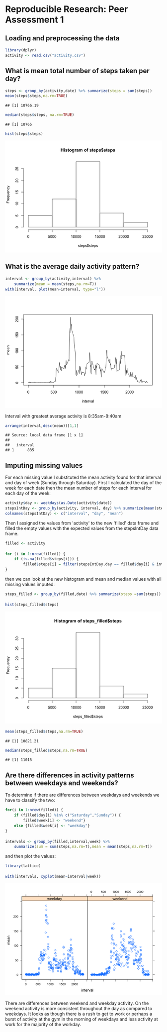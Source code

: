 # Reproducible Research: Peer Assessment 1


## Loading and preprocessing the data


```r
library(dplyr)
activity <- read.csv("activity.csv")
```

## What is mean total number of steps taken per day?

```r
steps <- group_by(activity,date) %>% summarize(steps = sum(steps))
mean(steps$steps,na.rm=TRUE)
```

```
## [1] 10766.19
```

```r
median(steps$steps, na.rm=TRUE)
```

```
## [1] 10765
```

```r
hist(steps$steps)
```

![](PA1_template_files/figure-html/unnamed-chunk-2-1.png) 

## What is the average daily activity pattern?

```r
interval <- group_by(activity,interval) %>% 
    summarize(mean = mean(steps,na.rm=T))
with(interval, plot(mean~interval, type="l"))
```

![](PA1_template_files/figure-html/unnamed-chunk-3-1.png) 

Interval with greatest average activity is 8:35am-8:40am

```r
arrange(interval,desc(mean))[1,1]
```

```
## Source: local data frame [1 x 1]
## 
##   interval
## 1      835
```


## Imputing missing values

For each missing value I substituted the mean activity found for that interval and day of week (Sunday through Saturday). First I calculated the day of the week for each date then the mean number of steps for each interval for each day of the week:

```r
activity$day <- weekdays(as.Date(activity$date))
stepsIntDay <- group_by(activity, interval, day) %>% summarize(mean(steps, na.rm=T))
colnames(stepsIntDay) <- c("interval", "day", "mean")
```
Then I assigned the values from 'activity' to the new 'filled' data frame and filled the empty values with the expected values from the stepsIntDay data frame.


```r
filled <- activity

for (i in 1:nrow(filled)) {
    if (is.na(filled$steps[i])) { 
        filled$steps[i] = filter(stepsIntDay,day == filled$day[i] & interval == filled$interval[i])$mean}
}
```
then we can look at the new histogram and mean and median values with all missing values imputed:


```r
steps_filled <- group_by(filled,date) %>% summarize(steps =sum(steps))

hist(steps_filled$steps)
```

![](PA1_template_files/figure-html/unnamed-chunk-7-1.png) 

```r
mean(steps_filled$steps,na.rm=TRUE)
```

```
## [1] 10821.21
```

```r
median(steps_filled$steps,na.rm=TRUE)
```

```
## [1] 11015
```

## Are there differences in activity patterns between weekdays and weekends?

To determine if there are differences between weekdays and weekends we have to classify the two:


```r
for(i in 1:nrow(filled)) { 
    if (filled$day[i] %in% c("Saturday","Sunday")) { 
        filled$week[i] <- "weekend"} 
    else {filled$week[i] <- "weekday"}
}

intervals <- group_by(filled,interval,week) %>% 
    summarize(sum = sum(steps,na.rm=T),mean = mean(steps,na.rm=T))
```

and then plot the values:

```r
library(lattice)

with(intervals, xyplot(mean~interval|week))
```

![](PA1_template_files/figure-html/unnamed-chunk-9-1.png) 

There are differences between weekend and weekday activity. On the weekend activity is more consistent throughout the day as compared to weekdays. It looks as though there is a rush to get to work or perhaps a burst of activity at the gym in the morning of weekdays and less activity at work for the majority of the workday.

